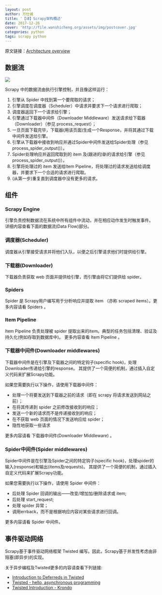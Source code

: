 ```yaml
---
layout: post
author: 万仕诚
title: '【译】Scrapy架构概述'
date: 2017-12-26
cover: 'http://file.wanshicheng.org/assets/img/postcover.jpg'
categories: python
tags: scrapy python
---
```


原文链接：[Architecture overview](https://doc.scrapy.org/en/1.4/topics/architecture.html)

## 数据流
![](http://file.wanshicheng.org/assets/imgscrapy_architecture.png)

Scrapy 中的数据流由执行引擎控制，并且像这样运行：

1. 引擎从 Spider 中找到第一个要爬取的请求；
2. 引擎调度在调度器（Scheduler）中请求并要求下一个请求进行爬取；
3. 调度器返回下一个请求给引擎；
4. 引擎通过下载器中间件（Downloader Middleware）发送请求给下载器（Downloader）（参见 process_request）；
5. 一旦页面下载完毕，下载器(用该页面)生成一个Response，并将其通过下载中间件发送给引擎。
6. 引擎从下载器中接收到响应并通过Spider中间件发送给Spider处理（参见 process_spider_output()）。
7. Spider处理响应并返回爬取到的 item 及(跟进的)新的请求给引擎（参见 process_spider_output()）。
8. 引擎将处理过的 item 发送给Item Pipeline，将处理过的请求发送给给调度器，并要求下一个合适的请求进行爬取。
9. (从第一步)重复直到调度器中没有更多的请求。



## 组件
### Scrapy Engine
引擎负责控制数据流在系统中所有组件中流动，并在相应动作发生时触发事件。 详细内容查看下面的数据流(Data Flow)部分。

### 调度器(Scheduler)
调度器从引擎接受请求并将他们入队，以便之后引擎请求他们时提供给引擎。

### 下载器(Downloader)
下载器负责获取 web 页面并提供给引擎，而引擎由将它们提供给 spider。

### Spiders
Spider 是 Scrapy用户编写用于分析响应并提取 item （亦称 scraped items）。更多内容请看 Spiders 。

### Item Pipeline
Item Pipeline 负责处理被 spider 提取出来的item。典型的任务包括清理、验证及持久化(例如存取到数据库中)。 更多内容查看 Item Pipeline 。

### 下载器中间件(Downloader middlewares)
下载器中间件是在引擎及下载器之间的特定钩子(specific hook)，处理Downloader传递给引擎的response。 其提供了一个简便的机制，通过插入自定义代码来扩展Scrapy功能。

如果您需要执行以下操作，请使用下载器中间件：

- 处理一个将要发送到下载器之前的请求（即在 scrapy 将请求发送到网站之前）；
- 在将其传递到 spider 之前修改接收到的响应；
- 发送一个新的请求而不是传递接收到的响应；
- 在不获取 web 页面的情况下发送响应给 spider；
- 隐性地获取一些请求

更多内容请看 下载器中间件(Downloader Middleware) 。

### Spider中间件(Spider middlewares)
Spider中间件是在引擎及Spider之间的特定钩子(specific hook)，处理spider的输入(response)和输出(items及requests)。 其提供了一个简便的机制，通过插入自定义代码来扩展Scrapy功能。

如果您需要执行以下操作，请使用 Spider 中间件：

- 后处理 Spider 回调的输出——改变/增加加/删除请求或 item;
- 后处理 start_request;
- 处理 spider 异常；
- 调用errback，而不是根据响应内容对某些请求进行回调。

更多内容请看 Spider 中间件。

## 事件驱动网络

Scrapy基于事件驱动网络框架 Twisted 编写。因此，Scrapy基于并发性考虑由非阻塞(即异步)的实现。

关于异步编程及Twisted更多的内容请查看下列链接:

- [Introduction to Deferreds in Twisted](https://twistedmatrix.com/documents/current/core/howto/defer-intro.html)
- [Twisted - hello, asynchronous programming](http://jessenoller.com/2009/02/11/twisted-hello-asynchronous-programming/)
- [Twisted Introduction - Krondo](http://krondo.com/an-introduction-to-asynchronous-programming-and-twisted/)

